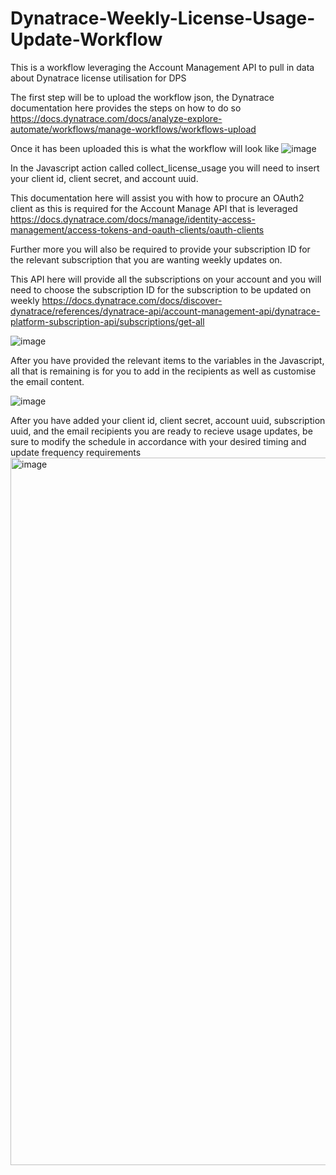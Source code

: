 # Dynatrace-Weekly-License-Usage-Update-Workflow
This is a workflow leveraging the Account Management API to pull in data about Dynatrace license utilisation for DPS 

The first step will be to upload the workflow json, the Dynatrace documentation here provides the steps on how to do so https://docs.dynatrace.com/docs/analyze-explore-automate/workflows/manage-workflows/workflows-upload

Once it has been uploaded this is what the workflow will look like
![image](https://github.com/user-attachments/assets/110d4889-beff-4cd0-8dd3-5a13bdd5c19f)

In the Javascript action called collect_license_usage you will need to insert your client id, client secret, and account uuid. 

This documentation here will assist you with how to procure an OAuth2 client as this is required for the Account Manage API that is leveraged https://docs.dynatrace.com/docs/manage/identity-access-management/access-tokens-and-oauth-clients/oauth-clients

Further more you will also be required to provide your subscription ID for the relevant subscription that you are wanting weekly updates on.

This API here will provide all the subscriptions on your account and you will need to choose the subscription ID for the subscription to be updated on weekly https://docs.dynatrace.com/docs/discover-dynatrace/references/dynatrace-api/account-management-api/dynatrace-platform-subscription-api/subscriptions/get-all

![image](https://github.com/user-attachments/assets/762a79f6-743b-4b64-9816-272355f32e8b)

After you have provided the relevant items to the variables in the Javascript, all that is remaining is for you to add in the recipients as well as customise the email content.

![image](https://github.com/user-attachments/assets/4f5ba449-c243-4fd9-a76e-7b2e7d0dc84c)

After you have added your client id, client secret, account uuid, subscription uuid, and the email recipients you are ready to recieve usage updates, be sure to modify the schedule in accordance with your desired timing and update frequency requirements
<img width="1132" alt="image" src="https://github.com/user-attachments/assets/5c706c9f-fe07-4efb-afe6-ed11547fc818" />

